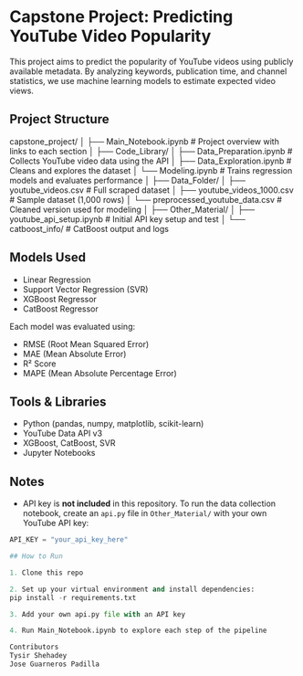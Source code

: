 # Capstone Project: Predicting YouTube Video Popularity

This project aims to predict the popularity of YouTube videos using publicly available metadata. By analyzing keywords, publication time, and channel statistics, we use machine learning models to estimate expected video views.

## Project Structure

capstone_project/
│
├── Main_Notebook.ipynb # Project overview with links to each section
│
├── Code_Library/
│ ├── Data_Preparation.ipynb # Collects YouTube video data using the API
│ ├── Data_Exploration.ipynb # Cleans and explores the dataset
│ └── Modeling.ipynb # Trains regression models and evaluates performance
│
├── Data_Folder/
│ ├── youtube_videos.csv # Full scraped dataset
│ ├── youtube_videos_1000.csv # Sample dataset (1,000 rows)
│ └── preprocessed_youtube_data.csv # Cleaned version used for modeling
│
├── Other_Material/
│ ├── youtube_api_setup.ipynb # Initial API key setup and test
│ └── catboost_info/ # CatBoost output and logs


## Models Used

- Linear Regression
- Support Vector Regression (SVR)
- XGBoost Regressor
- CatBoost Regressor

Each model was evaluated using:
- RMSE (Root Mean Squared Error)
- MAE (Mean Absolute Error)
- R² Score
- MAPE (Mean Absolute Percentage Error)

## Tools & Libraries

- Python (pandas, numpy, matplotlib, scikit-learn)
- YouTube Data API v3
- XGBoost, CatBoost, SVR
- Jupyter Notebooks

## Notes

- API key is **not included** in this repository. To run the data collection notebook, create an `api.py` file in `Other_Material/` with your own YouTube API key:
```python
API_KEY = "your_api_key_here"

## How to Run

1. Clone this repo

2. Set up your virtual environment and install dependencies:
pip install -r requirements.txt

3. Add your own api.py file with an API key

4. Run Main_Notebook.ipynb to explore each step of the pipeline

Contributors
Tysir Shehadey
Jose Guarneros Padilla
